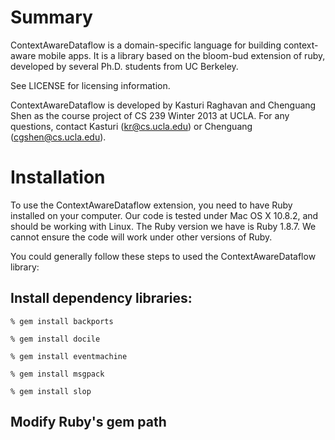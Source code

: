 # Summary

ContextAwareDataflow is a domain-specific language for building context-
aware mobile apps. It is a library based on the bloom-bud extension
of ruby, developed by several Ph.D. students from UC Berkeley.

See LICENSE for licensing information.

ContextAwareDataflow is developed by Kasturi Raghavan and Chenguang Shen
as the course project of CS 239 Winter 2013 at UCLA. For any questions,
contact Kasturi (kr@cs.ucla.edu) or Chenguang (cgshen@cs.ucla.edu).

# Installation

To use the ContextAwareDataflow extension, you need to have Ruby installed
on your computer. Our code is tested under Mac OS X 10.8.2, and should
be working with Linux. The Ruby version we have is Ruby 1.8.7. We cannot
ensure the code will work under other versions of Ruby.

You could generally follow these steps to used the ContextAwareDataflow
library:

## Install dependency libraries:
	
	% gem install backports

	% gem install docile
	
	% gem install eventmachine
	
	% gem install msgpack
	
	% gem install slop

## Modify Ruby's gem path
